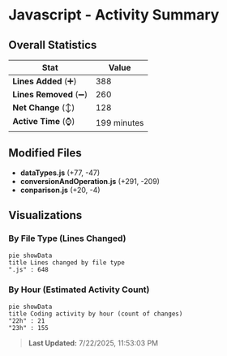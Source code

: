 # Javascript - Activity Summary 

## Overall Statistics

| Stat                   | Value                                                             |
| ---------------------- | ----------------------------------------------------------------- |
| **Lines Added** (➕)   | 388                                          |
| **Lines Removed** (➖) | 260                                        |
| **Net Change** (↕)    | 128                |
| **Active Time** (⌚)   | 199 minutes |


## Modified Files
- **dataTypes.js** (+77, -47)
- **conversionAndOperation.js** (+291, -209)
- **conparison.js** (+20, -4)

## Visualizations

### By File Type (Lines Changed)

```mermaid
pie showData
title Lines changed by file type
".js" : 648
```

### By Hour (Estimated Activity Count)

```mermaid
pie showData
title Coding activity by hour (count of changes)
"22h" : 21
"23h" : 155
```


> **Last Updated:** 7/22/2025, 11:53:03 PM